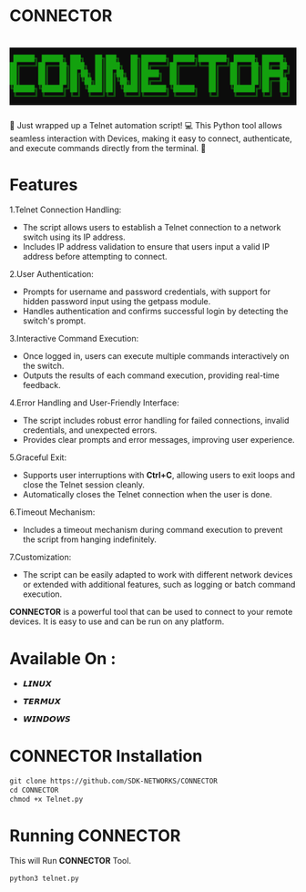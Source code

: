 
# **CONNECTOR**

<h1 align="center">
  <img src="Static/connector.png" alt="Connector">
  <br>
</h1>

🚀 Just wrapped up a Telnet automation script! 💻 This Python tool allows seamless interaction with Devices, making it easy to connect, authenticate, and execute commands directly from the terminal. 🔄


# Features

1.Telnet Connection Handling:
- The script allows users to establish a Telnet connection to a network switch using its IP address.
- Includes IP address validation to ensure that users input a valid IP address before attempting to connect.
 
2.User Authentication:
- Prompts for username and password credentials, with support for hidden password input using the getpass module.
- Handles authentication and confirms successful login by detecting the switch's prompt.

3.Interactive Command Execution:
- Once logged in, users can execute multiple commands interactively on the switch.
- Outputs the results of each command execution, providing real-time feedback.

4.Error Handling and User-Friendly Interface:
- The script includes robust error handling for failed connections, invalid credentials, and unexpected errors.
- Provides clear prompts and error messages, improving user experience.

5.Graceful Exit:
- Supports user interruptions with **Ctrl+C**, allowing users to exit loops and close the Telnet session cleanly.
- Automatically closes the Telnet connection when the user is done.

6.Timeout Mechanism:
- Includes a timeout mechanism during command execution to prevent the script from hanging indefinitely.

7.Customization:
- The script can be easily adapted to work with different network devices or extended with additional features, such as logging or batch command execution.

**CONNECTOR** is a powerful tool that can be used to connect to your remote devices. It is easy to use and can be run on any platform.

# Available On :

- 𝙇𝙄𝙉𝙐𝙓

- 𝙏𝙀𝙍𝙈𝙐𝙓

- 𝙒𝙄𝙉𝘿𝙊𝙒𝙎
# CONNECTOR Installation

```
git clone https://github.com/SDK-NETWORKS/CONNECTOR
cd CONNECTOR
chmod +x Telnet.py
```

# Running CONNECTOR

This will Run **CONNECTOR** Tool.

```
python3 telnet.py 
```
